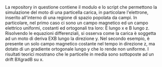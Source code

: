 La repository in questione contiene il modulo e lo script che permettono la simulazione del moto di una particella carica, in particolare l'elettrone, inserito all'interno di una regione di spazio popolata da campi.
In particolare, nel primo caso ci sono un campo magnetico ed un campo elettrico uniformi, costanti ed ortogonali tra loro: E lungo x e B lungo z. Risolvendo le equazioni differenziali, si osserva come la carica è soggetta ad un moto di deriva EXB lungo la direzione y.
Nel secondo esempio, è presente un solo campo magnetico costante nel tempo in direzione z, ma dotato di un gradiente ortogonale lungo y che lo rende non uniforme. I risultati teorici mostrano che le particelle in media sono sottoposte ad un drift BXgradB su x.
